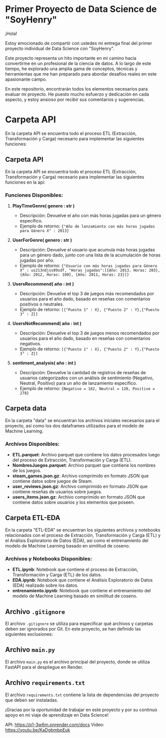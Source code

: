# Primer Proyecto de Data Science de "SoyHenry"
¡Hola!

Estoy emocionado de compartir con ustedes mi entrega final del primer proyecto individual de Data Science con "SoyHenry".

Este proyecto representa un hito importante en mi camino hacia convertirme en un profesional de la ciencia de datos. A lo largo de este tiempo, he explorado una amplia gama de conceptos, técnicas y herramientas que me han preparado para abordar desafíos reales en este apasionante campo.

En este repositorio, encontrarán todos los elementos necesarios para evaluar mi proyecto. He puesto mucho esfuerzo y dedicación en cada aspecto, y estoy ansioso por recibir sus comentarios y sugerencias.

# Carpeta API
En la carpeta API se encuentra todo el proceso ETL (Extracción, Transformación y Carga) necesario para implementar las siguientes funciones:

## Carpeta API

En la carpeta API se encuentra todo el proceso ETL (Extracción, Transformación y Carga) necesario para implementar las siguientes funciones en la api:

### Funciones Disponibles:

1. **PlayTimeGenre( genero : str )**
   - Descripción: Devuelve el año con más horas jugadas para un género específico.
   - Ejemplo de retorno: `{"Año de lanzamiento con más horas jugadas para Género X" : 2013}`

2. **UserForGenre( genero : str )**
   - Descripción: Devuelve el usuario que acumula más horas jugadas para un género dado, junto con una lista de la acumulación de horas jugadas por año.
   - Ejemplo de retorno: `{"Usuario con más horas jugadas para Género X" : us213ndjss09sdf, "Horas jugadas":[{Año: 2013, Horas: 203}, {Año: 2012, Horas: 100}, {Año: 2011, Horas: 23}]}`

3. **UsersRecommend( año : int )**
   - Descripción: Devuelve el top 3 de juegos más recomendados por usuarios para el año dado, basado en reseñas con comentarios positivos o neutrales.
   - Ejemplo de retorno: `[{"Puesto 1" : X}, {"Puesto 2" : Y},{"Puesto 3" : Z}]`

4. **UsersNotRecommend( año : int )**
   - Descripción: Devuelve el top 3 de juegos menos recomendados por usuarios para el año dado, basado en reseñas con comentarios negativos.
   - Ejemplo de retorno: `[{"Puesto 1" : X}, {"Puesto 2" : Y},{"Puesto 3" : Z}]`

5. **sentiment_analysis( año : int )**
   - Descripción: Devuelve la cantidad de registros de reseñas de usuarios categorizados con un análisis de sentimiento (Negativo, Neutral, Positivo) para un año de lanzamiento específico.
   - Ejemplo de retorno: `{Negative = 182, Neutral = 120, Positive = 278}`

## Carpeta data

En la carpeta "data" se encuentran los archivos iniciales necesarios para el proyecto, así como los dos dataframes utilizados para el modelo de Machine Learning.

### Archivos Disponibles:

- **ETL.parquet**: Archivo parquet que contiene los datos procesados luego del proceso de Extracción, Transformación y Carga (ETL).
- **NombresJuegos.parquet**: Archivo parquet que contiene los nombres de los juegos.
- **steam_games.json.gz**: Archivo comprimido en formato JSON que contiene datos sobre juegos de Steam.
- **user_reviews.json.gz**: Archivo comprimido en formato JSON que contiene reseñas de usuarios sobre juegos.
- **users_items.json.gz**: Archivo comprimido en formato JSON que contiene datos sobre usuarios y los elementos que poseen.

## Carpeta ETL-EDA

En la carpeta "ETL-EDA" se encuentran los siguientes archivos y notebooks relacionados con el proceso de Extracción, Transformación y Carga (ETL) y el Análisis Exploratorio de Datos (EDA), así como el entrenamiento del modelo de Machine Learning basado en similitud de coseno.

### Archivos y Notebooks Disponibles:

- **ETL.ipynb**: Notebook que contiene el proceso de Extracción, Transformación y Carga (ETL) de los datos.
- **EDA.ipynb**: Notebook que contiene el Análisis Exploratorio de Datos (EDA) realizado sobre los datos.
- **entrenamiento.ipynb**: Notebook que contiene el entrenamiento del modelo de Machine Learning basado en similitud de coseno.

## Archivo `.gitignore`

El archivo `.gitignore` se utiliza para especificar qué archivos y carpetas deben ser ignorados por Git. En este proyecto, se han definido las siguientes exclusiones:

## Archivo `main.py`

El archivo `main.py` es el archivo principal del proyecto, donde se utiliza FastAPI para el despliegue en Render.

## Archivo `requirements.txt`

El archivo `requirements.txt` contiene la lista de dependencias del proyecto que deben ser instaladas.

¡Gracias por la oportunidad de trabajar en este proyecto y por su continuo apoyo en mi viaje de aprendizaje en Data Science!

API: https://p1-3w6m.onrender.com/docs
Video: https://youtu.be/KaDgbmbpEuk
